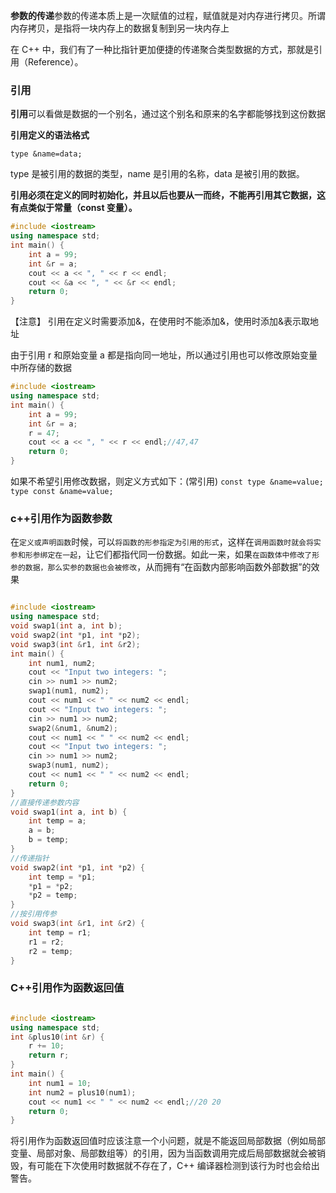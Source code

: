 **参数的传递**参数的传递本质上是一次赋值的过程，赋值就是对内存进行拷贝。所谓内存拷贝，是指将一块内存上的数据复制到另一块内存上

在 C++ 中，我们有了一种比指针更加便捷的传递聚合类型数据的方式，那就是引用（Reference）。

### 引用

**引用**可以看做是数据的一个别名，通过这个别名和原来的名字都能够找到这份数据

**引用定义的语法格式**

`type &name=data;`

type 是被引用的数据的类型，name 是引用的名称，data 是被引用的数据。

**引用必须在定义的同时初始化，并且以后也要从一而终，不能再引用其它数据，这有点类似于常量（const 变量）。**

```c++
#include <iostream>
using namespace std;
int main() {
    int a = 99;
    int &r = a;
    cout << a << ", " << r << endl;
    cout << &a << ", " << &r << endl;
    return 0;
}
```

【注意】
引用在定义时需要添加&，在使用时不能添加&，使用时添加&表示取地址

由于引用 r 和原始变量 a 都是指向同一地址，所以通过引用也可以修改原始变量中所存储的数据

```c++
#include <iostream>
using namespace std;
int main() {
    int a = 99;
    int &r = a;
    r = 47;
    cout << a << ", " << r << endl;//47,47
    return 0;
}
```

如果不希望引用修改数据，则定义方式如下：(常引用)
`const type &name=value;`
`type const &name=value;`

### c++引用作为函数参数

在`定义或声明函数`时候，可以`将函数的形参指定为引用的形式`，这样在`调用函数时就会将实参和形参绑定在一起`，让它们都指代同一份数据。如此一来，如果`在函数体中修改了形参的数据，那么实参的数据也会被修改`，从而拥有“在函数内部影响函数外部数据”的效果

```c++

#include <iostream>
using namespace std;
void swap1(int a, int b);
void swap2(int *p1, int *p2);
void swap3(int &r1, int &r2);
int main() {
    int num1, num2;
    cout << "Input two integers: ";
    cin >> num1 >> num2;
    swap1(num1, num2);
    cout << num1 << " " << num2 << endl;
    cout << "Input two integers: ";
    cin >> num1 >> num2;
    swap2(&num1, &num2);
    cout << num1 << " " << num2 << endl;
    cout << "Input two integers: ";
    cin >> num1 >> num2;
    swap3(num1, num2);
    cout << num1 << " " << num2 << endl;
    return 0;
}
//直接传递参数内容
void swap1(int a, int b) {
    int temp = a;
    a = b;
    b = temp;
}
//传递指针
void swap2(int *p1, int *p2) {
    int temp = *p1;
    *p1 = *p2;
    *p2 = temp;
}
//按引用传参
void swap3(int &r1, int &r2) {
    int temp = r1;
    r1 = r2;
    r2 = temp;
}
```

### C++引用作为函数返回值

```c++

#include <iostream>
using namespace std;
int &plus10(int &r) {
    r += 10;
    return r;
}
int main() {
    int num1 = 10;
    int num2 = plus10(num1);
    cout << num1 << " " << num2 << endl;//20 20
    return 0;
}
```

将引用作为函数返回值时应该注意一个小问题，就是不能返回局部数据（例如局部变量、局部对象、局部数组等）的引用，因为当函数调用完成后局部数据就会被销毁，有可能在下次使用时数据就不存在了，C++ 编译器检测到该行为时也会给出警告。
